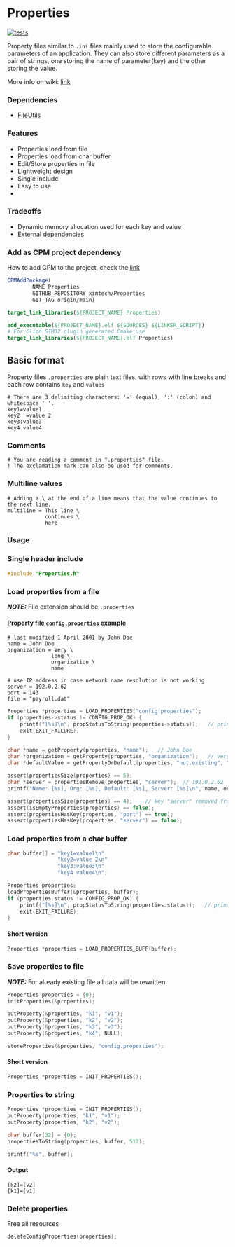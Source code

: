 # Properties

[![tests](https://github.com/ximtech/Properties/actions/workflows/cmake-ci.yml/badge.svg)](https://github.com/ximtech/Properties/actions/workflows/cmake-ci.yml)

Property files similar to `.ini` files mainly used to store the configurable parameters of an application.
They can also store different parameters as a pair of strings, one storing the name of parameter(key) and the
other storing the value.

More info on wiki: [link](https://en.wikipedia.org/wiki/.properties)

### Dependencies

- [FileUtils](https://github.com/ximtech/FileUtils)

### Features

- Properties load from file
- Properties load from char buffer
- Edit/Store properties in file
- Lightweight design
- Single include
- Easy to use
-

### Tradeoffs

- Dynamic memory allocation used for each key and value
- External dependencies

### Add as CPM project dependency

How to add CPM to the project, check the [link](https://github.com/cpm-cmake/CPM.cmake)

```cmake
CPMAddPackage(
        NAME Properties
        GITHUB_REPOSITORY ximtech/Properties
        GIT_TAG origin/main)

target_link_libraries(${PROJECT_NAME} Properties)
```

```cmake
add_executable(${PROJECT_NAME}.elf ${SOURCES} ${LINKER_SCRIPT})
# For Clion STM32 plugin generated Cmake use 
target_link_libraries(${PROJECT_NAME}.elf Properties)
```

## Basic format

Property files `.properties` are plain text files, with rows with line breaks and each row contains `key` and `values`

```properties
# There are 3 delimiting characters: '=' (equal), ':' (colon) and whitespace ' '.
key1=value1
key2  =value 2
key3:value3
key4 value4
```

### Comments

```properties
# You are reading a comment in ".properties" file.
! The exclamation mark can also be used for comments.
```

### Multiline values

```properties
# Adding a \ at the end of a line means that the value continues to the next line.
multiline = This line \
            continues \
            here
```

### Usage

### Single header include

```c
#include "Properties.h"
```

### Load properties from a file

***NOTE:*** File extension should be `.properties`

#### Property file `config.properties` example

```properties
# last modified 1 April 2001 by John Doe
name = John Doe
organization = Very \
              long \
              organization \
              name

# use IP address in case network name resolution is not working
server = 192.0.2.62
port = 143
file = "payroll.dat"

```

```c
Properties *properties = LOAD_PROPERTIES("config.properties");
if (properties->status != CONFIG_PROP_OK) {
    printf("[%s]\n", propStatusToString(properties->status));   // print error status message
    exit(EXIT_FAILURE);
}

char *name = getProperty(properties, "name");   // John Doe
char *organization = getProperty(properties, "organization");   // Very long organization name
char *defaultValue = getPropertyOrDefault(properties, "not.existing", "optional"); // optional

assert(propertiesSize(properties) == 5);
char *server = propertiesRemove(properties, "server");  // 192.0.2.62
printf("Name: [%s], Org: [%s], Default: [%s], Server: [%s]\n", name, organization, defaultValue, server);

assert(propertiesSize(properties) == 4);    // key "server" removed from map
assert(isEmptyProperties(properties) == false);
assert(propertiesHasKey(properties, "port") == true);
assert(propertiesHasKey(properties, "server") == false);
```

### Load properties from a char buffer

```c
char buffer[] = "key1=value1\n"
                "key2=value 2\n"
                "key3:value3\n"
                "key4 value4\n";

Properties properties;
loadPropertiesBuffer(&properties, buffer);
if (properties.status != CONFIG_PROP_OK) {
    printf("[%s]\n", propStatusToString(properties.status));   // print error status message
    exit(EXIT_FAILURE);
}
```
#### Short version
```c
Properties *properties = LOAD_PROPERTIES_BUFF(buffer);
```

### Save properties to file

***NOTE:*** For already existing file all data will be rewritten

```c
Properties properties = {0};
initProperties(&properties);

putProperty(&properties, "k1", "v1");
putProperty(&properties, "k2", "v2");
putProperty(&properties, "k3", "v3");
putProperty(&properties, "k4", NULL);

storeProperties(&properties, "config.properties");
```

#### Short version

```c
Properties *properties = INIT_PROPERTIES();
```

### Properties to string

```c
Properties *properties = INIT_PROPERTIES();
putProperty(properties, "k1", "v1");
putProperty(properties, "k2", "v2");

char buffer[32] = {0};
propertiesToString(properties, buffer, 512);

printf("%s", buffer);
```

#### Output
```text
[k2]=[v2]
[k1]=[v1]
```

### Delete properties

Free all resources
```c
deleteConfigProperties(properties);
```



















